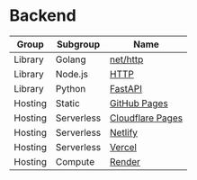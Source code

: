 # Backend

| Group   | Subgroup   | Name                                              |
| ------- | ---------- | ------------------------------------------------- |
| Library | Golang     | [net/http](https://pkg.go.dev/net/http)           |
| Library | Node.js    | [HTTP](https://nodejs.org/api/http.html)          |
| Library | Python     | [FastAPI](https://fastapi.tiangolo.com/)          |
| Hosting | Static     | [GitHub Pages](https://pages.github.com/)         |
| Hosting | Serverless | [Cloudflare Pages](https://pages.cloudflare.com/) |
| Hosting | Serverless | [Netlify](https://www.netlify.com/)               |
| Hosting | Serverless | [Vercel](https://vercel.com/)                     |
| Hosting | Compute    | [Render](https://render.com)                      |
